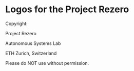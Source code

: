 Logos for the Project Rezero
=====
Copyright:

Project Rezero

Autonomous Systems Lab

ETH Zurich, Switzerland

Please do NOT use without permission.